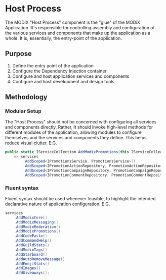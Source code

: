 # Host Process

The MODiX "Host Process" component is the "glue" of the MODiX Application. It's responsible for controlling assembly and configuration of the various services and components that make up the application as a whole. It is, essentially, the entry-point of the application.

## Purpose

1. Define the entry point of the application
2. Configure the Dependency Injection container
3. Configure and host application services and components
4. Configure and host development and design tools

## Methodology

### Modular Setup

The "Host Process" should not be concerned with configuring all services and components directly. Rather, It should invoke high-level methods for different modules of the application, allowing modules to configure themselves and the services and components they define. This helps reduce visual clutter. E.G.

```cs
public static IServiceCollection AddModixPromotions(this IServiceCollection services)
    => services
        .AddScoped<IPromotionsService, PromotionsService>()
        .AddScoped<IPromotionActionRepository, PromotionActionRepository>()
        .AddScoped<IPromotionCampaignRepository, PromotionCampaignRepository>()
        .AddScoped<IPromotionCommentRepository, PromotionCommentRepository>();
```

### Fluent syntax

Fluent syntax should be used whenever feasible, to highlight the intended declarative nature of application configuration. E.G.

```cs
services
    .AddModixCore()
    .AddModixMessaging()
    .AddModixModeration()
    .AddModixPromotions()
    .AddCodePaste()
    .AddCommandHelp()
    .AddGuildStats()
    .AddModixTags()
    .AddStarboard()
    .AddAutoRemoveMessage()
    .AddEmojiStats()
    .AddImages()
    .AddGiveaways();
```
